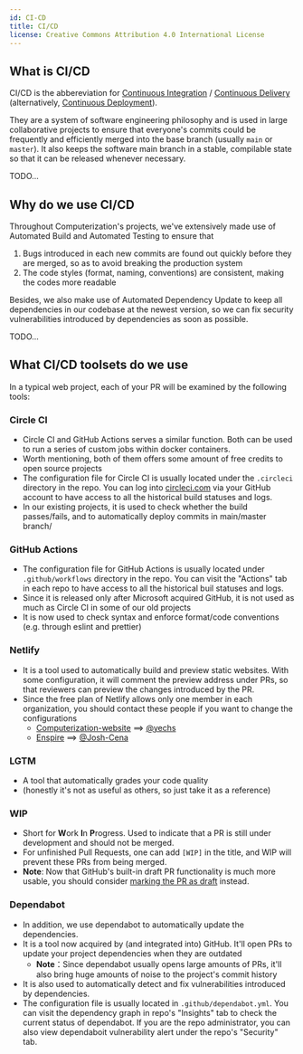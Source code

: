 ```yaml
---
id: CI-CD
title: CI/CD
license: Creative Commons Attribution 4.0 International License
---
```


## What is CI/CD

CI/CD is the abbereviation for [Continuous Integration](https://en.wikipedia.org/wiki/Continuous_integration) / [Continuous Delivery](https://en.wikipedia.org/wiki/Continuous_delivery) (alternatively, [Continuous Deployment](https://en.wikipedia.org/wiki/Continuous_deployment)).

They are a system of software engineering philosophy and is used in large collaborative projects to ensure that everyone's commits could be frequently and efficiently merged into the base branch (usually `main` or `master`). It also keeps the software main branch in a stable, compilable state so that it can be released whenever necessary.

TODO...

## Why do we use CI/CD

Throughout Computerization's projects, we've extensively made use of Automated Build and Automated Testing to ensure that

1. Bugs introduced in each new commits are found out quickly before they are merged, so as to avoid breaking the production system
2. The code styles (format, naming, conventions) are consistent, making the codes more readable

Besides, we also make use of Automated Dependency Update to keep all dependencies in our codebase at the newest version, so we can fix security vulnerabilities introduced by dependencies as soon as possible.

TODO...

## What CI/CD toolsets do we use

In a typical web project, each of your PR will be examined by the following tools:

### Circle CI

- Circle CI and GitHub Actions serves a similar function. Both can be used to run a series of custom jobs within docker containers.
- Worth mentioning, both of them offers some amount of free credits to open source projects
- The configuration file for Circle CI is usually located under the `.circleci` directory in the repo. You can log into [circleci.com](https://app.circleci.com) via your GitHub account to have access to all the historical build statuses and logs.
- In our existing projects, it is used to check whether the build passes/fails, and to automatically deploy commits in main/master branch/

### GitHub Actions

- The configuration file for GitHub Actions is usually located under `.github/workflows` directory in the repo. You can visit the "Actions" tab in each repo to have access to all the historical buil statuses and logs.
- Since it is released only after Microsoft acquired GitHub, it is not used as much as Circle CI in some of our old projects
- It is now used to check syntax and enforce format/code conventions (e.g. through eslint and prettier)

### Netlify

- It is a tool used to automatically build and preview static websites. With some configuration, it will comment the preview address under PRs, so that reviewers can preview the changes introduced by the PR.
- Since the free plan of Netlify allows only one member in each organization, you should contact these people if you want to change the configurations
  - [Computerization-website](https://github.com/Computerization/Computerization-website) ==> [@yechs](https://github.com/yechs)
  - [Enspire](https://github.com/Computerization/Enspire) ==> [@Josh-Cena](https://github.com/Josh-Cena)

### LGTM

- A tool that automatically grades your code quality
- (honestly it's not as useful as others, so just take it as a reference)

### WIP

- Short for **W**ork **I**n **P**rogress. Used to indicate that a PR is still under development and should not be merged.
- For unfinished Pull Requests, one can add `[WIP]` in the title, and WIP will prevent these PRs from being merged.
- **Note**: Now that GitHub's built-in draft PR functionality is much more usable, you should consider [marking the PR as draft](https://github.blog/changelog/2020-04-08-convert-pull-request-to-draft/) instead.

### Dependabot

- In addition, we use dependabot to automatically update the dependencies.
- It is a tool now acquired by (and integrated into) GitHub. It'll open PRs to update your project dependencies when they are outdated
  - **Note**：Since dependabot usually opens large amounts of PRs, it'll also bring huge amounts of noise to the project's commit history
- It is also used to automatically detect and fix vulnerabilities introduced by dependencies.
- The configuration file is usually located in `.github/dependabot.yml`. You can visit the dependency graph in repo's "Insights" tab to check the current status of dependabot. If you are the repo administrator, you can also view dependaboit vulnerability alert under the repo's "Security" tab.

